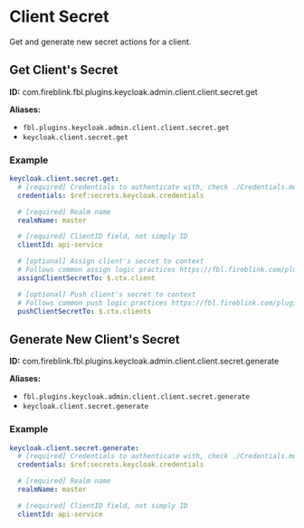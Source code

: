 # Client Secret

Get and generate new secret actions for a client.

## Get Client's Secret

**ID:** com.fireblink.fbl.plugins.keycloak.admin.client.client.secret.get

**Aliases:**

- `fbl.plugins.keycloak.admin.client.client.secret.get`
- `keycloak.client.secret.get`

### Example

```yaml
keycloak.client.secret.get:
  # [required] Credentials to authenticate with, check ./Credentials.md for more information
  credentials: $ref:secrets.keycloak.credentials

  # [required] Realm name
  realmName: master

  # [required] ClientID field, not simply ID
  clientId: api-service

  # [optional] Assign client's secret to context
  # Follows common assign logic practices https://fbl.fireblink.com/plugins/common#assign-to
  assignClientSecretTo: $.ctx.client

  # [optional] Push client's secret to context
  # Follows common push logic practices https://fbl.fireblink.com/plugins/common#push-to
  pushClientSecretTo: $.ctx.clients
```

## Generate New Client's Secret

**ID:** com.fireblink.fbl.plugins.keycloak.admin.client.client.secret.generate

**Aliases:**

- `fbl.plugins.keycloak.admin.client.client.secret.generate`
- `keycloak.client.secret.generate`

### Example

```yaml
keycloak.client.secret.generate:
  # [required] Credentials to authenticate with, check ./Credentials.md for more information
  credentials: $ref:secrets.keycloak.credentials

  # [required] Realm name
  realmName: master

  # [required] ClientID field, not simply ID
  clientId: api-service
```
